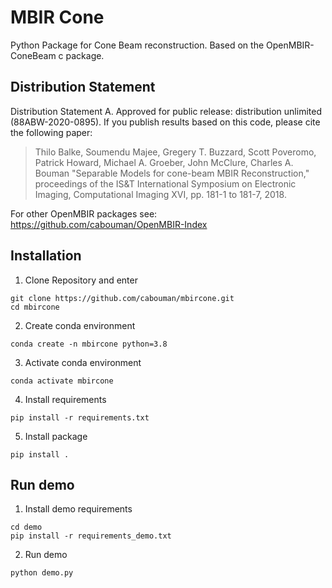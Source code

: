 # MBIR Cone

Python Package for Cone Beam reconstruction.
Based on the OpenMBIR-ConeBeam c package.


## Distribution Statement

Distribution Statement A. Approved for public release: distribution unlimited (88ABW-2020-0895).
If you publish results based on this code, please cite the following paper:
> Thilo Balke, Soumendu Majee, Gregery T. Buzzard, Scott Poveromo, Patrick Howard, Michael A. Groeber, John McClure, Charles A. Bouman "Separable Models for cone-beam MBIR Reconstruction," proceedings of the IS&T International Symposium on Electronic Imaging, Computational Imaging XVI, pp. 181-1 to 181-7, 2018.

For other OpenMBIR packages see: https://github.com/cabouman/OpenMBIR-Index

## Installation
1) Clone Repository and enter
```
git clone https://github.com/cabouman/mbircone.git
cd mbircone
```

2) Create conda environment
```
conda create -n mbircone python=3.8
```
3) Activate conda environment
```
conda activate mbircone
```
4) Install requirements
```
pip install -r requirements.txt
```
5) Install package
```
pip install .
```

## Run demo
1) Install demo requirements
```
cd demo
pip install -r requirements_demo.txt
```
2) Run demo
```
python demo.py
```
